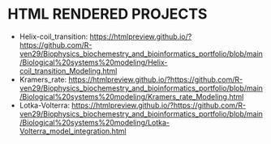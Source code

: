 # HTML RENDERED PROJECTS
* Helix-coil_transition: https://htmlpreview.github.io/?https://github.com/R-ven29/Biophysics_biochemestry_and_bioinformatics_portfolio/blob/main/Biological%20systems%20modeling/Helix-coil_transition_Modeling.html
* Kramers_rate: https://htmlpreview.github.io/?https://github.com/R-ven29/Biophysics_biochemestry_and_bioinformatics_portfolio/blob/main/Biological%20systems%20modeling/Kramers_rate_Modeling.html
* Lotka-Volterra: https://htmlpreview.github.io/?https://github.com/R-ven29/Biophysics_biochemestry_and_bioinformatics_portfolio/blob/main/Biological%20systems%20modeling/Lotka-Volterra_model_integration.html
